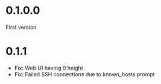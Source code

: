 0.1.0.0
=======

First version

0.1.1
=====

* Fix: Web UI having 0 height
* Fix: Failed SSH connections due to known_hosts prompt
